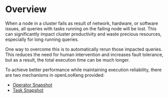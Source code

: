 
# Overview

When a node in a cluster fails as result of network, hardware, or software issues, all queries with tasks running on the failing node will be lost. This can significantly impact cluster productivity and waste precious resources, especially for long running queries.

One way to overcome this is to automatically rerun those impacted queries. This reduces the need for human intervention and increases fault tolerance, but as a result, the total execution time can be much longer.

To achieve better performance while maintaining execution reliability, there are two mechanisms in openLooKeng provided:

- [Operator Snapshot](./operator-snapshot.md)
- [Task Snapshot](./task-snapshot.md)


